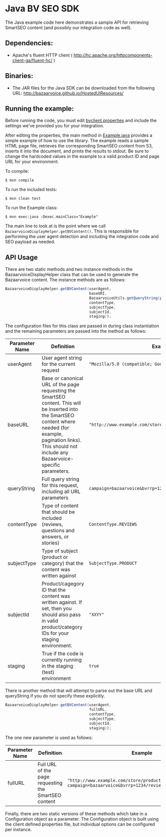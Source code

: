 Java BV SEO SDK
================

The Java example code here demonstrates a sample API for retrieving SmartSEO content (and possibly our integration code
as well).

Dependencies:
------------

* Apache's fluent HTTP client ( http://hc.apache.org/httpcomponents-client-ga/fluent-hc/ )

Binaries:
------------

* The JAR files for the Java SDK can be downloaded from the following URL: http://bazaarvoice.github.io/HostedUIResources/

Running the example:
-------------------

Before running the code, you must edit [bvclient.properties](bvclient.properties) and include the settings we've provided you for your integration.

After editing the properties, the main method in [Example.java](src/main/java/Example.java) provides a simple example of how to use the library.  The example reads a sample HTML page file, retrieves the corresponding SmartSEO content from S3, inserts it into the document, and prints the results to stdout.  Be sure to change the hardcoded values in the example to a valid product ID and page URL for your environment.


To compile:

    $ mvn compile

To run the included tests:

    $ mvn clean test

To run the Example class:

    $ mvn exec:java -Dexec.mainClass="Example"


The main line to look at is the point where we call `BazaarvoiceDisplayHelper.getBVContent()`.  This is responsible for performing the user agent detection and including the integration code and SEO payload as needed.

API Usage
---------

There are two static methods and two instance methods in the BazaarvoiceDisplayHelper class that can be used to
generate the Bazaarvoice content.  The instance methods are as follows:

```java
BazaarvoiceDisplayHelper.getBVContent(userAgent,
                                      baseURI,
                                      BazaarvoiceUtils.getQueryString(pageURI),
                                      contentType,
                                      subjectType,
                                      subjectId,
                                      staging));
```

The configuration files for this class are passed in during class instantiation and the remaining parameters are
passed into the method as follows:

Parameter Name | Definition | Example
-------------- | ---------- | --------
userAgent | User agent string for the current request | `"Mozilla/5.0 (compatible; Googlebot/2.1;)"`
baseURL | Base or canonical URL of the page requesting the SmartSEO content.  This will be inserted into the SmartSEO content where needed (for example, pagination links). This should not include any Bazaarvoice-specific parameters. | `"http://www.example.com/store/products/XXYY/"`
queryString | Full query string for this request, including all URL parameters | `campaign=bazaarvoice&bvrrp=1234/reviews/product/2/XXYY.htm`
contentType | Type of content that should be included (reviews, questions and answers, or stories) | `ContentType.REVIEWS`
subjectType | Type of subject (product or category) that the content was written against | `SubjectType.PRODUCT`
subjectId | Product/cagegory ID that the content was written against.  If set, then you should also pass in valid product/category IDs for your staging environment. | `"XXYY"`
staging | True if the code is currently running in the staging (test) environment | `true`

There is another method that will attempt to parse out the base URL and queryString if you do not specify these
explicitly.

```java
BazaarvoiceDisplayHelper.getBVContent(userAgent,
                                      fullURL,
                                      contentType,
                                      subjectType,
                                      subjectId,
                                      staging));
```
The one new parameter is used as follows:

Parameter Name | Definition | Example
-------------- | ---------- | --------
fullURL | Full URL of the page requesting the SmartSEO content | `"http://www.example.com/store/products/XXYY/?campaign=bazaarvoice&bvrrp=1234/reviews/product/2/XXYY.htm"`


Finally, there are two static versions of these methods which take in a Configuration object as a parameter.  The 
Configuration object is built using the client defined properties file, but individual options can be configured
per instance.

